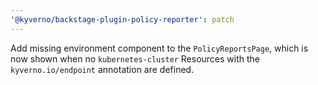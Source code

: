 ```yaml
---
'@kyverno/backstage-plugin-policy-reporter': patch
---
```


Add missing environment component to the `PolicyReportsPage`, which is now shown when no `kubernetes-cluster` Resources with the `kyverno.io/endpoint` annotation are defined.
